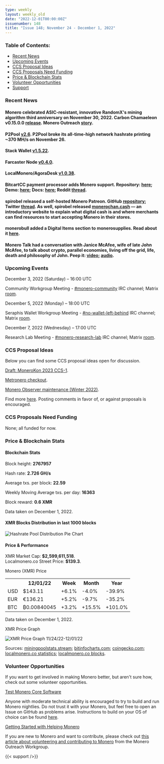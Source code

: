 ```yaml
---
type: weekly
layout: weekly_old
date: "2022-12-01T00:00:00Z"
issuenumber: 148
title: "Issue 148; November 24 - December 1, 2022"
---
```


<h3>Table of Contents:</h3>
<ul class="contents">
    <li><a href="#news">Recent News</a></li>
    <li><a href="#events">Upcoming Events</a></li>
    <li><a href="#ideas">CCS Proposal Ideas</a></li>
    <li><a href="#proposals">CCS Proposals Need Funding</a></li>
    <li><a href="#stats">Price & Blockchain Stats</a></li>
    <li><a href="#volunteer">Volunteer Opportunities</a></li>
    <li><a href="#support">Support</a></li>
</ul>

<h3 id="news">Recent News</h3>

<div class="newsbyte">
    <h4>Monero celebrated ASIC-resistant, innovative RandomX's mining algorithm third anniversary on November 30, 2022. Carbon Chamaeleon v0.15.0.0 <a href="https://github.com/monero-project/monero/releases/tag/v0.15.0.0" target="_blank">release</a>. Monero Outreach <a href="https://www.monerooutreach.org/stories/RandomX.html" target="_blank">story</a>.</h4>
</div>

<div class="newsbyte">
    <h4>P2Pool <a href="https://github.com/SChernykh/p2pool/releases/tag/v2.6" target="_blank">v2.6</a>. P2Pool broke its all-time-high network hashrate printing ~370 MH/s on November 26.</h4>
</div>

<div class="newsbyte">
    <h4>Stack Wallet <a href="https://github.com/cypherstack/stack_wallet/releases/tag/build_0095" target="_blank">v1.5.22</a>.</h4>
</div>

<div class="newsbyte">
    <h4>Farcaster Node <a href="https://github.com/farcaster-project/farcaster-node/releases/tag/v0.4.0" target="_blank">v0.4.0</a>.</h4>
</div>

<div class="newsbyte">
    <h4>LocalMonero/AgoraDesk <a href="https://github.com/AgoraDesk-LocalMonero/agoradesk-app-foss/releases/tag/v1.0.38" target="_blank">v1.0.38</a>.</h4>
</div>

<div class="newsbyte">
    <h4>BitcartCC payment processor adds Monero support. Repository: <a href="https://github.com/bitcartcc/bitcart" target="_blank">here</a>; Demo: <a href="https://admin.bitcartcc.com/" target="_blank">here</a>; Docs: <a href="https://docs.bitcartcc.com/" target="_blank">here</a>; Reddit <a href="https://teddit.adminforge.de/r/Monero/comments/z5eggu/opensource_selfhosted_payment_processor_bitcartcc/" target="_blank">thread</a>.</h4>
</div>

<div class="newsbyte">
    <h4>spirobel released a self-hosted Monero Patreon. GitHub <a href="https://github.com/spirobel/monero-discourse-subscriptions/" target="_blank">repository</a>; Twitter <a href="https://nitter.1d4.us/spirobel/status/1595949928634667008" target="_blank">thread</a>. As well, spirobel released <a href="https://monerochan.cash/" target="_blank">monerochan.cash</a> — an introductory website to explain what digital cash is and where merchants can find resources to start accepting Monero in their stores.</h4>
</div>

<div class="newsbyte">
    <h4>monerobull added a Digital Items section to monerosupplies. Read about it <a href="https://monerosupplies.com/2022/11/29/announcing-new-digital-items-platform-for-creators/" target="_blank">here</a>.</h4>
</div>

<div class="newsbyte">
    <h4>Monero Talk had a conversation with Janice McAfee, wife of late John McAfee, to talk about crypto, parallel economies, living off the grid, life, death and philosophy of John. Peep it: <a href="https://piped.adminforge.de/watch?v=j-jBYyO3Evg" target="_blank">video</a>; <a href="https://www.monerotalk.live/the-mcafee-vision-janice-mcafee" target="_blank">audio</a>.</h4>
</div>

<h3 id="events">Upcoming Events</h3>

<div class="event">
    <p class="date" markdown="1">December 3, 2022 (Saturday) – 16:00 UTC</p>
    <p markdown="1">Community Workgroup Meeting - <a href="irc://irc.libera.chat/#monero-community" target="_blank">#monero-community</a> IRC channel; Matrix <a href="https://matrix.to/#/#monero-community:monero.social" target="_blank">room</a>.</p>
</div>

<div class="event">
    <p class="date" markdown="1">December 5, 2022 (Monday) – 18:00 UTC</p>
    <p markdown="1">Seraphis Wallet Workgroup Meeting - <a href="irc://irc.libera.chat/#no-wallet-left-behind" target="_blank">#no-wallet-left-behind</a> IRC channel; Matrix <a href="https://matrix.to/#/#no-wallet-left-behind:monero.social" target="_blank">room</a>.</p>
</div>

<div class="event">
    <p class="date" markdown="1">December 7, 2022 (Wednesday) – 17:00 UTC</p>
    <p markdown="1">Research Lab Meeting - <a href="irc://irc.libera.chat/#monero-research-lab" target="_blank">#monero-research-lab</a> IRC channel; Matrix <a href="https://matrix.to/#/#monero-research-lab:monero.social" target="_blank">room</a>.</p>
</div>

<h3 id="ideas">CCS Proposal Ideas</h3>

<p>Below you can find some CCS proposal ideas open for discussion.</p>

<div class="proposal">
<p><a href="https://repo.getmonero.org/monero-project/ccs-proposals/-/merge_requests/362" target="_blank">Draft: MoneroKon 2023 CCS-1</a>.</p>
</div>

<div class="proposal">
<p><a href="https://repo.getmonero.org/monero-project/ccs-proposals/-/merge_requests/353" target="_blank">Metronero checkout</a>.</p>
</div>

<div class="proposal">
<p><a href="https://repo.getmonero.org/monero-project/ccs-proposals/-/merge_requests/363" target="_blank">Monero Observer maintenance (Winter 2022)</a>.</p>
</div>

<div class="proposal">
<p>Find more <a href="https://ccs.getmonero.org/ideas/" target="_blank">here</a>. Posting comments in favor of, or against proposals is encouraged.</p>
</div>

<h3 id="proposals">CCS Proposals Need Funding</h3>

<p>None; all funded for now.</p>

<h3 id="stats">Price & Blockchain Stats</h3>

<h4 class="stat">Blockchain Stats</h4>

<div class="bcstats">
    <p>Block height: <b>2767957</b></p>
    <p>Hash rate: <b>2.726 GH/s</b></p>
    <p>Average txs. per block: <b>22.59</b></p>
    <p>Weekly Moving Average txs. per day: <b>16363</b></p>
    <p>Block reward: <b>0.6 XMR</b></p>
</div>
<p class="note">Data taken on December 1, 2022.</p>

<h4 class="stat">XMR Blocks Distribution in last 1000 blocks</h4>
<p><img src="/img/hashrate-pool-distribution-12011.png" alt="Hashrate Pool Distribution Pie Chart"/></p>

<h4 class="stat" id="price-stat">Price & Performance</h4>

<div class="price-intro">XMR Market Cap: <b>$2,599,611,518</b>.<br/>Localmonero.co Street Price: <b>$139.3</b>.</div>

<p class="table-title">Monero (XMR) Price</p>
<table class="price-table">
  <tr class="row1">
    <th></th>
    <th>12/01/22</th>
    <th>Week</th>
    <th>Month</th>
    <th>Year</th>
  </tr>
  <tr>
    <td data-th="XMR to">USD</td>
    <td data-th="12/01/22">$143.11</td>
    <td data-th="Week" class="green">+6.1%</td>
    <td data-th="Month" class="red">-4.0%</td>
    <td data-th="Year" class="red">-39.9%</td>
  </tr>
  <tr class="row3">
    <td data-th="XMR to">EUR</td>
    <td data-th="12/01/22">€136.21</td>
    <td data-th="Week" class="green">+5.2%</td>
    <td data-th="Month" class="red">-9.7%</td>
    <td data-th="Year" class="red">-35.2%</td>
  </tr>
  <tr>
    <td data-th="XMR to">BTC</td>
    <td data-th="12/01/22">₿0.00840045</td>
    <td data-th="Week" class="green">+3.2%</td>
    <td data-th="Month" class="green">+15.5%</td>
    <td data-th="Year" class="green">+101.0%</td>
  </tr>
</table>
<p class="note">Data taken on December 1, 2022.</p>

<p class="table-title">XMR Price Graph</p>

![XMR Price Graph 11/24/22-12/01/22](/img/weekly-chart-12011.png "XMR Price Graph 11/24/22-12/01/22")

Sources: <a href="https://miningpoolstats.stream/monero" target="_blank">miningpoolstats.stream</a>; <a href="https://bitinfocharts.com/monero/" target="_blank">bitinfocharts.com</a>; <a href="https://www.coingecko.com/en/coins/monero" target="_blank">coingecko.com</a>; <a href="https://localmonero.co/statistics" target="_blank">localmonero.co statistics</a>; <a href="https://localmonero.co/blocks" target="_blank">localmonero.co blocks</a>.

<h3 id="volunteer">Volunteer Opportunities</h3>

<p>If you want to get involved in making Monero better, but aren't sure how, check out some volunteer opportunities.</p>

<div class="newsbyte">
    <p class="date"><a href="https://github.com/monero-project/monero" target="_blank">Test Monero Core Software</a></p>
    <p>Anyone with moderate technical ability is encouraged to try to build and run Monero nightlies. Do not trust it with your Monero, but feel free to open an Issue on GitHub as problems arise. Instructions to build on your OS of choice can be found <a href="https://github.com/monero-project/monero#compiling-monero-from-source" target="_blank">here</a>. </p>
</div>

<div class="newsbyte">
    <p class="date"><a href="https://github.com/monero-project/monero" target="_blank">Getting Started with Helping Monero</a></p>
    <p>If you are new to Monero and want to contribute, please check out <a href="https://www.monerooutreach.org/stories/getting-started-helping-monero.php" target="_blank">this article about volunteering and contributing to Monero</a> from the Monero Outreach Workgroup. </p>
</div>

{{< support />}}


